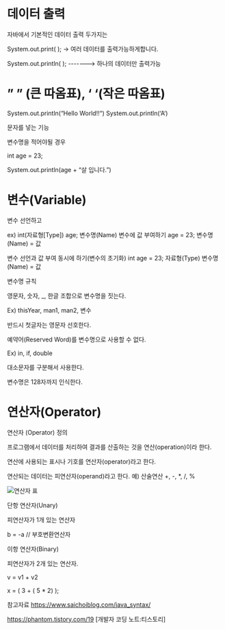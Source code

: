 데이터 출력
=====

자바에서 기본적인 데이터 출력 두가지는

System.out.print(         );  -> 여러 데이터를 출력가능하게합니다.

System.out.println(         );  -------> 하나의 데이터만 출력가능

”   ” (큰 따옴표), ‘   ‘(작은 따옴표)
==========

System.out.println(“Hello World!!“)
System.out.println(‘A‘)


문자를 넣는 기능

변수명을 적어야될 경우

int age = 23;

System.out.println(age + “살 입니다.”)

변수(Variable)
======

변수 선언하고 

ex) int(자료형[Type])  age; 변수명(Name)
변수에 값 부여하기
 age       =    23;
변수명(Name)  =    값


변수 선언과 값 부여 동시에 하기(변수의 초기화)
int age  =      23;
자료형(Type)   변수명(Name)  =   값

변수명 규칙

영문자, 숫자, _, 한글 조합으로 변수명을 짓는다.

Ex) thisYear, man1, man2, 변수

반드시 첫글자는 영문자 선호한다.

예약어(Reserved Word)를 변수명으로 사용할 수 없다.

Ex) in, if, double

대소문자를 구분해서 사용한다.

변수명은 128자까지 인식한다.

연산자(Operator)
=====

연산자 (Operator) 정의


프로그램에서 데이터를 처리하여 결과를 산출하는 것을 연산(operation)이라 한다.

연산에 사용되는 표시나 기호를 연산자(operator)라고 한다.

연산되는 데이터는 피연산자(operand)라고 한다. 예) 산술연산 +, -, *, /, %

![연산자 표](https://user-images.githubusercontent.com/100178951/183902378-450c4bd1-7806-407b-aa75-b74920d8cd06.jpg)




단항 연산자(Unary)

피연산자가 1개 있는 연산자

b = -a // 부호변환연산자


이항 연산자(Binary)

피연산자가 2개 있는 연산자.

v = v1 + v2

x = ( 3 + ( 5 * 2) );

참고자료 https://www.saichoiblog.com/java_syntax/

https://phantom.tistory.com/19 [개발자 코딩 노트:티스토리]
